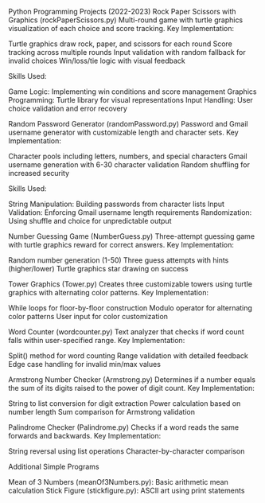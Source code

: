 Python Programming Projects (2022-2023)
Rock Paper Scissors with Graphics (rockPaperScissors.py)
Multi-round game with turtle graphics visualization of each choice and score tracking.
Key Implementation:

Turtle graphics draw rock, paper, and scissors for each round
Score tracking across multiple rounds
Input validation with random fallback for invalid choices
Win/loss/tie logic with visual feedback

Skills Used:

Game Logic: Implementing win conditions and score management
Graphics Programming: Turtle library for visual representations
Input Handling: User choice validation and error recovery

Random Password Generator (randomPassword.py)
Password and Gmail username generator with customizable length and character sets.
Key Implementation:

Character pools including letters, numbers, and special characters
Gmail username generation with 6-30 character validation
Random shuffling for increased security

Skills Used:

String Manipulation: Building passwords from character lists
Input Validation: Enforcing Gmail username length requirements
Randomization: Using shuffle and choice for unpredictable output

Number Guessing Game (NumberGuess.py)
Three-attempt guessing game with turtle graphics reward for correct answers.
Key Implementation:

Random number generation (1-50)
Three guess attempts with hints (higher/lower)
Turtle graphics star drawing on success

Tower Graphics (Tower.py)
Creates three customizable towers using turtle graphics with alternating color patterns.
Key Implementation:

While loops for floor-by-floor construction
Modulo operator for alternating color patterns
User input for color customization

Word Counter (wordcounter.py)
Text analyzer that checks if word count falls within user-specified range.
Key Implementation:

Split() method for word counting
Range validation with detailed feedback
Edge case handling for invalid min/max values

Armstrong Number Checker (Armstrong.py)
Determines if a number equals the sum of its digits raised to the power of digit count.
Key Implementation:

String to list conversion for digit extraction
Power calculation based on number length
Sum comparison for Armstrong validation

Palindrome Checker (Palindrome.py)
Checks if a word reads the same forwards and backwards.
Key Implementation:

String reversal using list operations
Character-by-character comparison

Additional Simple Programs

Mean of 3 Numbers (meanOf3Numbers.py): Basic arithmetic mean calculation
Stick Figure (stickfigure.py): ASCII art using print statements
